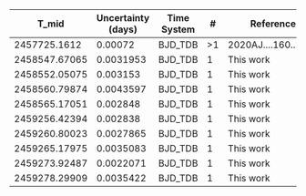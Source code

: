 |T_mid        |Uncertainty (days)|Time System|#  |Reference           |
|-------------|------------------|-----------|---|--------------------|
|2457725.1612 |0.00072           |BJD_TDB    |>1 |2020AJ....160..222J |
|2458547.67065|0.0031953         |BJD_TDB    |1  |This work           |
|2458552.05075|0.003153          |BJD_TDB    |1  |This work           |
|2458560.79874|0.0043597         |BJD_TDB    |1  |This work           |
|2458565.17051|0.002848          |BJD_TDB    |1  |This work           |
|2459256.42394|0.002838          |BJD_TDB    |1  |This work           |
|2459260.80023|0.0027865         |BJD_TDB    |1  |This work           |
|2459265.17975|0.0035083         |BJD_TDB    |1  |This work           |
|2459273.92487|0.0022071         |BJD_TDB    |1  |This work           |
|2459278.29909|0.0035422         |BJD_TDB    |1  |This work           |
